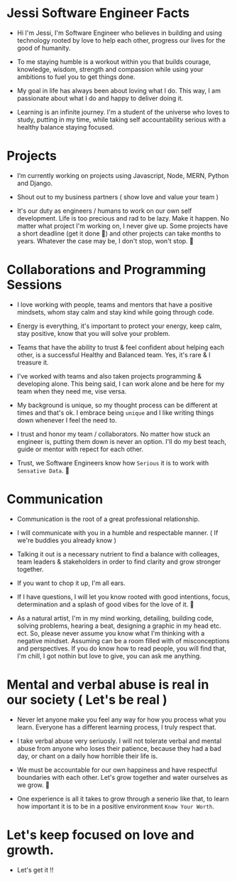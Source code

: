 # Jessi Software Engineer Facts   


- Hi I'm Jessi, I'm Software Engineer who believes in building and using technology rooted by love to help each other, progress our lives for the good of     humanity.

- To me staying humble is a workout within you that builds courage, knowledge, wisdom, strength and compassion while using your ambitions to fuel you to     get things done. 

- My goal in life has always been about loving what I do. This way, I am passionate about what I do and happy to deliver doing it. 

- Learning is an infinite journey. I'm a student of the universe who loves to study, putting in my time, while taking self accountability serious with a     healthy balance staying focused.


# Projects

- I’m currently working on projects using Javascript, Node, MERN, Python and Django.

- Shout out to my business partners ( show love and value your team ) 
  
- It's our duty as engineers / humans to work on our own self development. Life is too precious and rad to be lazy. Make it happen. No matter what project   I'm working on, I never give up. Some projects have a short deadline (get it done 💯) and other projects can take months to years. Whatever the case may   be, I don't stop, won't stop. 💯


# Collaborations and Programming Sessions

- I love working with people, teams and mentors that have a positive mindsets, whom stay calm and stay kind while going through code.

- Energy is everything, it's important to protect your energy, keep calm, stay positive, know that you will solve your problem. 

- Teams that have the ability to trust & feel confident about helping each other, is a successful Healthy and Balanced team. Yes, it's rare & I treasure     it. 

- I've worked with teams and also taken projects programming & developing alone. This being said, I can work alone and be here for my team when they         need me, vise versa.

- My background is unique, so my thought process can be different at times and that's ok. I embrace being `unique`  and I like writing things down whenever   I feel the need to. 

- I trust and honor my team / collaborators. No matter how stuck an engineer is, putting them down is never an option. I'll do my best teach, guide or       mentor with repect for each other. 

- Trust, we Software Engineers know how `Serious` it is to work with `Sensative Data`. 💯  

  
# Communication

- Communication is the root of a great professional relationship.

- I will communicate with you in a humble and respectable manner. ( If we're buddies you already know )

- Talking it out is a necessary nutrient to find a balance with colleages, team leaders & stakeholders in order to find clarity and grow stronger together.

- If you want to chop it up, I'm all ears. 

- If I have questions, I will let you know rooted with good intentions, focus, determination and a splash of good vibes for the love of it. 💯

- As a natural artist, I'm in my mind working, detailing, building code, solving problems, hearing a beat, designing a graphic in my head etc. ect. So,       please never assume you know what I'm thinking with a negative mindset. Assuming can be a room filled with of misconceptions and perspectives. If you do   know how to read people, you will find that, I'm chill, I got nothin but love to give, you can ask me anything.


# Mental and verbal abuse is real in our society ( Let's be real ) 

- Never let anyone make you feel any way for how you process what you learn. Everyone has a different learning process, I truly respect that. 
 
- I take verbal abuse very seriuosly. I will not tolerate verbal and mental abuse from anyone who loses their patience, because they had a bad day, or       chant on a daily how horrible their life is. 

- We must be accountable for our own happiness and have respectful boundaries with each other. Let's grow together and water ourselves as we grow. 🌱

- One experience is all it takes to grow through a senerio like that, to learn how important it is to be in a positive environment `Know Your Worth`.

 
# Let's keep focused on love and growth. 
* Let's get it !!

